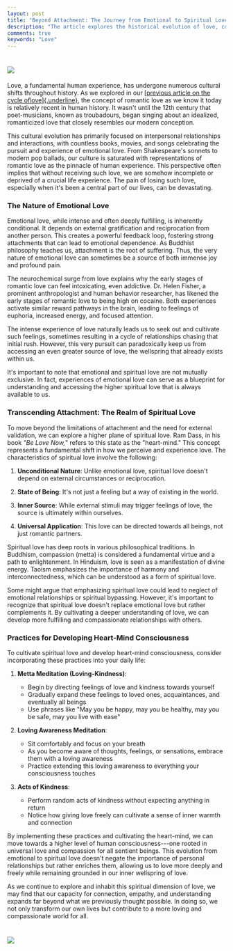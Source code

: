 ```yaml
---
layout: post
title: "Beyond Attachment: The Journey from Emotional to Spiritual Love"
description: "The article explores the historical evolution of love, contrasting the conditional nature of emotional love with the unconditional and universal nature of spiritual love. It provides practical guidance on cultivating spiritual love through meditation and acts of kindness."
comments: true
keywords: "Love"
---
```


# <img src="/assets/images/spiritual/love_header.jpg"/>
Love, a fundamental human experience, has undergone numerous cultural shifts throughout history. As we explored in our [[previous article on the cycle oflove]{.underline}](https://www.andreilyskov.com/2024/cycle-of-love/), the concept of romantic love as we know it today is relatively recent in human history. It wasn't until the 12th century that poet-musicians, known as troubadours, began singing about an idealized, romanticized love that closely resembles our modern conception.

This cultural evolution has primarily focused on interpersonal relationships and interactions, with countless books, movies, and songs celebrating the pursuit and experience of emotional love. From Shakespeare's sonnets to modern pop ballads, our culture is saturated with representations of romantic love as the pinnacle of human experience. This perspective often implies that without receiving such love, we are somehow incomplete or deprived of a crucial life experience. The pain of losing such love, especially when it's been a central part of our lives, can be devastating.

### The Nature of Emotional Love

Emotional love, while intense and often deeply fulfilling, is inherently conditional. It depends on external gratification and reciprocation from another person. This creates a powerful feedback loop, fostering strong attachments that can lead to emotional dependence. As Buddhist philosophy teaches us, attachment is the root of suffering. Thus, the very nature of emotional love can sometimes be a source of both immense joy and profound pain.

The neurochemical surge from love explains why the early stages of romantic love can feel intoxicating, even addictive. Dr. Helen Fisher, a prominent anthropologist and human behavior researcher, has likened the early stages of romantic love to being high on cocaine. Both experiences activate similar reward pathways in the brain, leading to feelings of euphoria, increased energy, and focused attention.

The intense experience of love naturally leads us to seek out and cultivate such feelings, sometimes resulting in a cycle of relationships chasing that initial rush. However, this very pursuit can paradoxically keep us from accessing an even greater source of love, the wellspring that already exists within us.

It's important to note that emotional and spiritual love are not mutually exclusive. In fact, experiences of emotional love can serve as a blueprint for understanding and accessing the higher spiritual love that is always available to us.

### Transcending Attachment: The Realm of Spiritual Love

To move beyond the limitations of attachment and the need for external validation, we can explore a higher plane of spiritual love. Ram Dass, in his book *"Be Love Now,*" refers to this state as the "heart-mind." This concept represents a fundamental shift in how we perceive and experience love. The characteristics of spiritual love involve the following:

1.  **Unconditional Nature**: Unlike emotional love, spiritual love doesn't depend on external circumstances or reciprocation.

2.  **State of Being**: It's not just a feeling but a way of existing in the world.

3.  **Inner Source**: While external stimuli may trigger feelings of love, the source is ultimately within ourselves.

4.  **Universal Application**: This love can be directed towards all beings, not just romantic partners.

Spiritual love has deep roots in various philosophical traditions. In Buddhism, compassion (metta) is considered a fundamental virtue and a path to enlightenment. In Hinduism, love is seen as a manifestation of divine energy. Taoism emphasizes the importance of harmony and interconnectedness, which can be understood as a form of spiritual love.

Some might argue that emphasizing spiritual love could lead to neglect of emotional relationships or spiritual bypassing. However, it's important to recognize that spiritual love doesn't replace emotional love but rather complements it. By cultivating a deeper understanding of love, we can develop more fulfilling and compassionate relationships with others.

### Practices for Developing Heart-Mind Consciousness

To cultivate spiritual love and develop heart-mind consciousness, consider incorporating these practices into your daily life:

1.  **Metta Meditation (Loving-Kindness)**:
    -   Begin by directing feelings of love and kindness towards yourself
    -   Gradually expand these feelings to loved ones, acquaintances, and eventually all beings
    -   Use phrases like "May you be happy, may you be healthy, may you be safe, may you live with ease"

2.  **Loving Awareness Meditation**:
    -   Sit comfortably and focus on your breath
    -   As you become aware of thoughts, feelings, or sensations, embrace them with a loving awareness
    -   Practice extending this loving awareness to everything your consciousness touches

3.  **Acts of Kindness**:
    -   Perform random acts of kindness without expecting anything in return
    -   Notice how giving love freely can cultivate a sense of inner warmth and connection

By implementing these practices and cultivating the heart-mind, we can move towards a higher level of human consciousness---one rooted in universal love and compassion for all sentient beings. This evolution from emotional to spiritual love doesn't negate the importance of personal relationships but rather enriches them, allowing us to love more deeply and freely while remaining grounded in our inner wellspring of love.

As we continue to explore and inhabit this spiritual dimension of love, we may find that our capacity for connection, empathy, and understanding expands far beyond what we previously thought possible. In doing so, we not only transform our own lives but contribute to a more loving and compassionate world for all.

# <img src="/assets/images/spiritual/love_never_ends.jpg"/>
